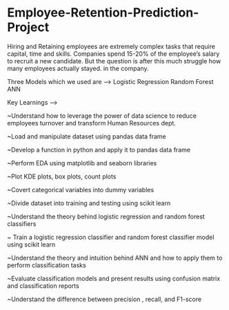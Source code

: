 # Employee-Retention-Prediction-Project
Hiring and Retaining employees are extremely complex tasks that require capital, time and skills. Companies spend 15-20% of the employee’s salary to recruit a new candidate. But the question is after this much struggle how many employees actually stayed. in the company.

Three Models which we used are —>
Logistic Regression
Random Forest 
ANN

Key Learnings —>

~Understand how to leverage the power of data science to reduce employees turnover and transform Human Resources dept.

~Load and manipulate dataset using pandas data frame

~Develop a function in python and apply it to pandas data frame

~Perform EDA using matplotlib and seaborn libraries

~Plot KDE plots, box plots, count plots

~Covert categorical variables into dummy variables

~Divide dataset into training and testing using scikit learn

~Understand the theory behind logistic regression and random forest classifiers

~ Train a logistic regression classifier and random forest classifier model using scikit learn

~Understand the theory and intuition behind ANN and how to apply them to perform classification tasks

~Evaluate classification models and present results using confusion matrix and classification reports

~Understand the difference between precision , recall, and F1-score
